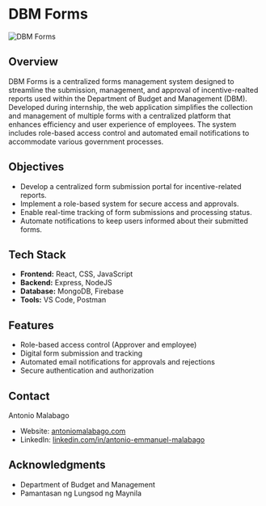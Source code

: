 # DBM Forms

![DBM Forms](https://res.cloudinary.com/de86eimvq/image/upload/v1727172791/portfolio/Projects/dbmForms/images/dbm_1.png)

## Overview

DBM Forms is a centralized forms management system designed to streamline the submission, management, and approval of incentive-realted reports used within the Department of Budget and Management (DBM). Developed during internship, the web application simplifies the collection and management of multiple forms with a centralized platform that enhances efficiency and user experience of employees. The system includes role-based access control and automated email notifications to accommodate various government processes.

## Objectives

- Develop a centralized form submission portal for incentive-related reports.
- Implement a role-based system for secure access and approvals.
- Enable real-time tracking of form submissions and processing status.
- Automate notifications to keep users informed about their submitted forms.

## Tech Stack

- **Frontend:** React, CSS, JavaScript
- **Backend:** Express, NodeJS
- **Database:** MongoDB, Firebase
- **Tools:** VS Code, Postman

## Features

- Role-based access control (Approver and employee)
- Digital form submission and tracking
- Automated email notifications for approvals and rejections
- Secure authentication and authorization

## Contact

Antonio Malabago  
- Website: [antoniomalabago.com](https://antoniomalabago.com)  
- LinkedIn: [linkedin.com/in/antonio-emmanuel-malabago](https://www.linkedin.com/in/antonio-emmanuel-malabago/)

## Acknowledgments

- Department of Budget and Management
- Pamantasan ng Lungsod ng Maynila

